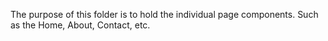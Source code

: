 The purpose of this folder is to hold the individual page components. Such as the Home, About, Contact, etc.